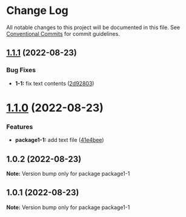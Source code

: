 # Change Log

All notable changes to this project will be documented in this file.
See [Conventional Commits](https://conventionalcommits.org) for commit guidelines.

## [1.1.1](https://github.com/sterashima78/lerna-release-test/compare/v1.1.0...v1.1.1) (2022-08-23)

### Bug Fixes

* **1-1:** fix text contents ([2d92803](https://github.com/sterashima78/lerna-release-test/commit/2d92803522287a28b26a12beb00ae7680b498e88))

# [1.1.0](https://github.com/sterashima78/lerna-release-test/compare/v1.0.2...v1.1.0) (2022-08-23)

### Features

* **package1-1:** add text file ([41e4bee](https://github.com/sterashima78/lerna-release-test/commit/41e4bee56e2531f0bd714376cb400ce4ef6cdaa4))

## 1.0.2 (2022-08-23)

**Note:** Version bump only for package package1-1

## 1.0.1 (2022-08-23)

**Note:** Version bump only for package package1-1
